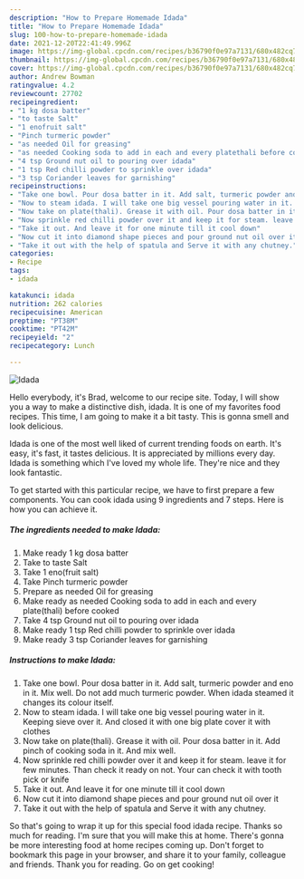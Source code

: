 ```yaml
---
description: "How to Prepare Homemade Idada"
title: "How to Prepare Homemade Idada"
slug: 100-how-to-prepare-homemade-idada
date: 2021-12-20T22:41:49.996Z
image: https://img-global.cpcdn.com/recipes/b36790f0e97a7131/680x482cq70/idada-recipe-main-photo.jpg
thumbnail: https://img-global.cpcdn.com/recipes/b36790f0e97a7131/680x482cq70/idada-recipe-main-photo.jpg
cover: https://img-global.cpcdn.com/recipes/b36790f0e97a7131/680x482cq70/idada-recipe-main-photo.jpg
author: Andrew Bowman
ratingvalue: 4.2
reviewcount: 27702
recipeingredient:
- "1 kg dosa batter"
- "to taste Salt"
- "1 enofruit salt"
- "Pinch turmeric powder"
- "as needed Oil for greasing"
- "as needed Cooking soda to add in each and every platethali before cooked"
- "4 tsp Ground nut oil to pouring over idada"
- "1 tsp Red chilli powder to sprinkle over idada"
- "3 tsp Coriander leaves for garnishing"
recipeinstructions:
- "Take one bowl. Pour dosa batter in it. Add salt, turmeric powder and eno in it. Mix well. Do not add much turmeric powder. When idada steamed it changes its colour itself."
- "Now to steam idada. I will take one big vessel pouring water in it. Keeping sieve over it. And closed it with one big plate cover it with clothes"
- "Now take on plate(thali). Grease it with oil. Pour dosa batter in it. Add pinch of cooking soda in it. And mix well."
- "Now sprinkle red chilli powder over it and keep it for steam. leave it for few minutes. Than check it ready on not. Your can check it with tooth pick or knife"
- "Take it out. And leave it for one minute till it cool down"
- "Now cut it into diamond shape pieces and pour ground nut oil over it"
- "Take it out with the help of spatula and Serve it with any chutney."
categories:
- Recipe
tags:
- idada

katakunci: idada 
nutrition: 262 calories
recipecuisine: American
preptime: "PT38M"
cooktime: "PT42M"
recipeyield: "2"
recipecategory: Lunch

---
```



![Idada](https://img-global.cpcdn.com/recipes/b36790f0e97a7131/680x482cq70/idada-recipe-main-photo.jpg)

Hello everybody, it's Brad, welcome to our recipe site. Today, I will show you a way to make a distinctive dish, idada. It is one of my favorites food recipes. This time, I am going to make it a bit tasty. This is gonna smell and look delicious.

Idada is one of the most well liked of current trending foods on earth. It's easy, it's fast, it tastes delicious. It is appreciated by millions every day. Idada is something which I've loved my whole life. They're nice and they look fantastic.




To get started with this particular recipe, we have to first prepare a few components. You can cook idada using 9 ingredients and 7 steps. Here is how you can achieve it.

<!--inarticleads1-->

##### The ingredients needed to make Idada:

1. Make ready 1 kg dosa batter
1. Take to taste Salt
1. Take 1 eno(fruit salt)
1. Take Pinch turmeric powder
1. Prepare as needed Oil for greasing
1. Make ready as needed Cooking soda to add in each and every plate(thali) before cooked
1. Take 4 tsp Ground nut oil to pouring over idada
1. Make ready 1 tsp Red chilli powder to sprinkle over idada
1. Make ready 3 tsp Coriander leaves for garnishing




<!--inarticleads2-->

##### Instructions to make Idada:

1. Take one bowl. Pour dosa batter in it. Add salt, turmeric powder and eno in it. Mix well. Do not add much turmeric powder. When idada steamed it changes its colour itself.
1. Now to steam idada. I will take one big vessel pouring water in it. Keeping sieve over it. And closed it with one big plate cover it with clothes
1. Now take on plate(thali). Grease it with oil. Pour dosa batter in it. Add pinch of cooking soda in it. And mix well.
1. Now sprinkle red chilli powder over it and keep it for steam. leave it for few minutes. Than check it ready on not. Your can check it with tooth pick or knife
1. Take it out. And leave it for one minute till it cool down
1. Now cut it into diamond shape pieces and pour ground nut oil over it
1. Take it out with the help of spatula and Serve it with any chutney.




So that's going to wrap it up for this special food idada recipe. Thanks so much for reading. I'm sure that you will make this at home. There's gonna be more interesting food at home recipes coming up. Don't forget to bookmark this page in your browser, and share it to your family, colleague and friends. Thank you for reading. Go on get cooking!

